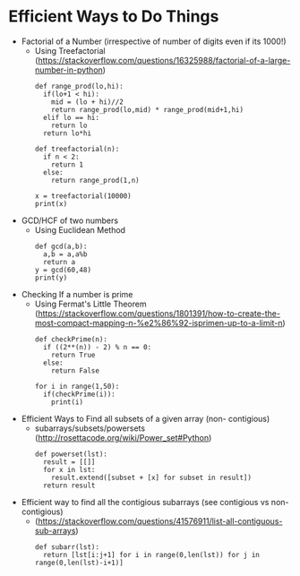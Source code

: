 # Efficient Ways to Do Things

* Factorial of a Number (irrespective of number of digits even if its 1000!)
    - Using Treefactorial (https://stackoverflow.com/questions/16325988/factorial-of-a-large-number-in-python)
      ```
      def range_prod(lo,hi):
        if(lo+1 < hi):
          mid = (lo + hi)//2
          return range_prod(lo,mid) * range_prod(mid+1,hi)
        elif lo == hi:
          return lo
        return lo*hi

      def treefactorial(n):
        if n < 2:
          return 1
        else:
          return range_prod(1,n)

      x = treefactorial(10000)
      print(x)
      ```
* GCD/HCF of two numbers 
    - Using Euclidean Method
        ```
        def gcd(a,b):
          a,b = a,a%b
          return a
        y = gcd(60,48)
        print(y)
        ```
* Checking If a number is prime
    - Using Fermat's Little Theorem (https://stackoverflow.com/questions/1801391/how-to-create-the-most-compact-mapping-n-%e2%86%92-isprimen-up-to-a-limit-n)
        ```
        def checkPrime(n):
          if ((2**(n)) - 2) % n == 0:
            return True
          else:
            return False

        for i in range(1,50):
          if(checkPrime(i)):
            print(i)
        ```
* Efficient Ways to Find all subsets of a given array (non- contigious)
    - subarrays/subsets/powersets (http://rosettacode.org/wiki/Power_set#Python)
        ```
        def powerset(lst):
          result = [[]]
          for x in lst:
            result.extend([subset + [x] for subset in result])
          return result
        ```
* Efficient way to find all the contigious subarrays (see contigious vs non-contigious)
    - (https://stackoverflow.com/questions/41576911/list-all-contiguous-sub-arrays)
        ```
        def subarr(lst):
          return [lst[i:j+1] for i in range(0,len(lst)) for j in range(0,len(lst)-i+1)]
        ```
